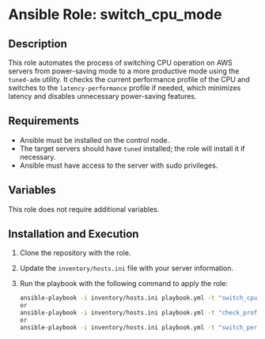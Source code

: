 # Ansible Role: switch_cpu_mode

## Description
This role automates the process of switching CPU operation on AWS servers from power-saving mode to a more productive mode using the `tuned-adm` utility. It checks the current performance profile of the CPU and switches to the `latency-performance` profile if needed, which minimizes latency and disables unnecessary power-saving features.

## Requirements
- Ansible must be installed on the control node.
- The target servers should have `tuned` installed; the role will install it if necessary.
- Ansible must have access to the server with sudo privileges.

## Variables
This role does not require additional variables.

## Installation and Execution
1. Clone the repository with the role.
2. Update the `inventory/hosts.ini` file with your server information.
3. Run the playbook with the following command to apply the role:

   ```bash
   ansible-playbook -i inventory/hosts.ini playbook.yml -t "switch_cpu_mode" --ask-vault-pass  # Run all tasks related to switching CPU mode
   or
   ansible-playbook -i inventory/hosts.ini playbook.yml -t "check_profile" --ask-vault-pass  # Check the current CPU performance profile
   or
   ansible-playbook -i inventory/hosts.ini playbook.yml -t "switch_performance" --ask-vault-pass  # Switch CPU to a more productive mode

